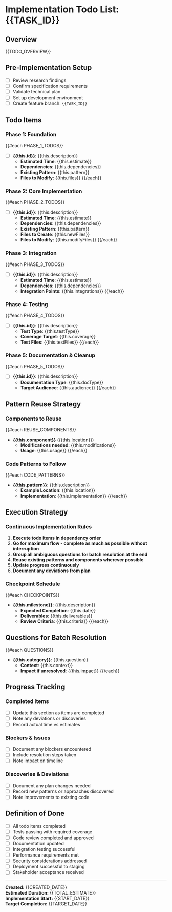 # Implementation Todo List: {{TASK_ID}}

## Overview
{{TODO_OVERVIEW}}

## Pre-Implementation Setup
- [ ] Review research findings
- [ ] Confirm specification requirements
- [ ] Validate technical plan
- [ ] Set up development environment
- [ ] Create feature branch: `{{TASK_ID}}`

## Todo Items

### Phase 1: Foundation
{{#each PHASE_1_TODOS}}
- [ ] **{{this.id}}**: {{this.description}}
  - **Estimated Time**: {{this.estimate}}
  - **Dependencies**: {{this.dependencies}}
  - **Existing Pattern**: {{this.pattern}}
  - **Files to Modify**: {{this.files}}
{{/each}}

### Phase 2: Core Implementation
{{#each PHASE_2_TODOS}}
- [ ] **{{this.id}}**: {{this.description}}
  - **Estimated Time**: {{this.estimate}}
  - **Dependencies**: {{this.dependencies}}
  - **Existing Pattern**: {{this.pattern}}
  - **Files to Create**: {{this.newFiles}}
  - **Files to Modify**: {{this.modifyFiles}}
{{/each}}

### Phase 3: Integration
{{#each PHASE_3_TODOS}}
- [ ] **{{this.id}}**: {{this.description}}
  - **Estimated Time**: {{this.estimate}}
  - **Dependencies**: {{this.dependencies}}
  - **Integration Points**: {{this.integrations}}
{{/each}}

### Phase 4: Testing
{{#each PHASE_4_TODOS}}
- [ ] **{{this.id}}**: {{this.description}}
  - **Test Type**: {{this.testType}}
  - **Coverage Target**: {{this.coverage}}
  - **Test Files**: {{this.testFiles}}
{{/each}}

### Phase 5: Documentation & Cleanup
{{#each PHASE_5_TODOS}}
- [ ] **{{this.id}}**: {{this.description}}
  - **Documentation Type**: {{this.docType}}
  - **Target Audience**: {{this.audience}}
{{/each}}

## Pattern Reuse Strategy

### Components to Reuse
{{#each REUSE_COMPONENTS}}
- **{{this.component}}** ({{this.location}})
  - **Modifications needed**: {{this.modifications}}
  - **Usage**: {{this.usage}}
{{/each}}

### Code Patterns to Follow
{{#each CODE_PATTERNS}}
- **{{this.pattern}}**: {{this.description}}
  - **Example Location**: {{this.location}}
  - **Implementation**: {{this.implementation}}
{{/each}}

## Execution Strategy

### Continuous Implementation Rules
1. **Execute todo items in dependency order**
2. **Go for maximum flow - complete as much as possible without interruption**  
3. **Group all ambiguous questions for batch resolution at the end**
4. **Reuse existing patterns and components wherever possible**
5. **Update progress continuously**
6. **Document any deviations from plan**

### Checkpoint Schedule
{{#each CHECKPOINTS}}
- **{{this.milestone}}**: {{this.description}}
  - **Expected Completion**: {{this.date}}
  - **Deliverables**: {{this.deliverables}}
  - **Review Criteria**: {{this.criteria}}
{{/each}}

## Questions for Batch Resolution
{{#each QUESTIONS}}
- **{{this.category}}**: {{this.question}}
  - **Context**: {{this.context}}
  - **Impact if unresolved**: {{this.impact}}
{{/each}}

## Progress Tracking

### Completed Items
- [ ] Update this section as items are completed
- [ ] Note any deviations or discoveries
- [ ] Record actual time vs estimates

### Blockers & Issues
- [ ] Document any blockers encountered
- [ ] Include resolution steps taken
- [ ] Note impact on timeline

### Discoveries & Deviations
- [ ] Document any plan changes needed
- [ ] Record new patterns or approaches discovered
- [ ] Note improvements to existing code

## Definition of Done
- [ ] All todo items completed
- [ ] Tests passing with required coverage
- [ ] Code review completed and approved
- [ ] Documentation updated
- [ ] Integration testing successful
- [ ] Performance requirements met
- [ ] Security considerations addressed
- [ ] Deployment successful to staging
- [ ] Stakeholder acceptance received

---
**Created:** {{CREATED_DATE}}  
**Estimated Duration:** {{TOTAL_ESTIMATE}}  
**Implementation Start:** {{START_DATE}}  
**Target Completion:** {{TARGET_DATE}}
